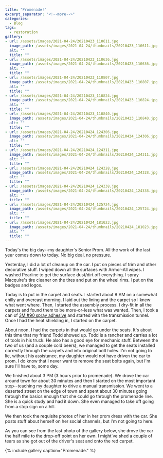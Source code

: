 ```yaml
---
title: "Promenade!"
excerpt_separator: "<!--more-->"
categories:
  - Blog
tags: 
  - restoration
gallery:
- url: /assets/images/2021-04-24/20210423_110611.jpg
  image_path: /assets/images/2021-04-24/thumbnails/20210423_110611.jpg
  alt: ""
  title: ""
- url: /assets/images/2021-04-24/20210423_110636.jpg
  image_path: /assets/images/2021-04-24/thumbnails/20210423_110636.jpg
  alt: ""
  title: ""
- url: /assets/images/2021-04-24/20210423_110807.jpg
  image_path: /assets/images/2021-04-24/thumbnails/20210423_110807.jpg
  alt: ""
  title: ""
- url: /assets/images/2021-04-24/20210423_110824.jpg
  image_path: /assets/images/2021-04-24/thumbnails/20210423_110824.jpg
  alt: ""
  title: ""
- url: /assets/images/2021-04-24/20210423_110840.jpg
  image_path: /assets/images/2021-04-24/thumbnails/20210423_110840.jpg
  alt: ""
  title: ""
- url: /assets/images/2021-04-24/20210424_124306.jpg
  image_path: /assets/images/2021-04-24/thumbnails/20210424_124306.jpg
  alt: ""
  title: ""
- url: /assets/images/2021-04-24/20210424_124311.jpg
  image_path: /assets/images/2021-04-24/thumbnails/20210424_124311.jpg
  alt: ""
  title: ""
- url: /assets/images/2021-04-24/20210424_124328.jpg
  image_path: /assets/images/2021-04-24/thumbnails/20210424_124328.jpg
  alt: ""
  title: ""
- url: /assets/images/2021-04-24/20210424_124338.jpg
  image_path: /assets/images/2021-04-24/thumbnails/20210424_124338.jpg
  alt: ""
  title: ""
- url: /assets/images/2021-04-24/20210424_125724.jpg
  image_path: /assets/images/2021-04-24/thumbnails/20210424_125724.jpg
  alt: ""
  title: ""
- url: /assets/images/2021-04-24/20210424_181023.jpg
  image_path: /assets/images/2021-04-24/thumbnails/20210424_181023.jpg
  alt: ""
  title: ""
---
```


Today's the big day--my daughter's Senior Prom. All the work of the last year comes down to today. No big deal, no pressure.

<!--more-->

Yesterday, I did a lot of cleanup on the car. I put on pieces of trim and other decorative stuff. I wiped down all the
surfaces with Armor-All wipes. I washed Pearline to get the surface dust/dirt off everything. I spray Macquire's tire cleaner
on the tires and put on the wheel rims. I put on the badges and logos.

Today is to put in the carpet and seats. I started about 8 AM on a somewhat chilly and overcast morning. I laid out the lining
and the carpet so I knew what went where. Then, I started the assembly process. I dry-fit in all the carpets and found them to
be more-or-less what was wanted. Then, I took a can of [3M #90 spray adhesive](https://www.amazon.com/3M-Hi-Strength-Adhesive-INVERTED-aerosol/dp/B004M8SHWY/ref=sr_1_2) and started with the transmission tunnel. Once I had the
heat shielding in, I started on the carpet.

About noon, I had the carpets in that would go under the seats. It's about this time that my friend Todd showed up. Todd is
a rancher and carries a lot of tools in his truck. He also has a good eye for mechanic stuff. Between the two of us (and a
couple cold beers), we managed to get the seats installed correctly through the carpets and into original bolt holes. I'm not
going to lie, without his assistance, my daughter would not have driven the car to prom. I do know that I never want to remove
the seat bolts again, but I'm sure I'll have to, some day.

We finished about 3 PM (3 hours prior to promenade). We drove the car around town for about 30 minutes and then I started on 
the most important step--teaching my daughter to drive a manual transmission. We went to a deserted street on the edge of town
and spent about 30 minutes going through the basics enough that she could go through the promenade line. She is a quick study
and had it down. She even managed to take off going from a stop sign on a hill.

We then took the requisite photos of her in her prom dress with the car. She posts stuff about herself on her social channels,
but I'm not going to here.

As you can see from the last photo of the gallery below, she drove the car the half mile to the drop-off point on her own.
I might've shed a couple of tears as she got out of the driver's seat and onto the red carpet.

{% include gallery caption="Promenade." %}